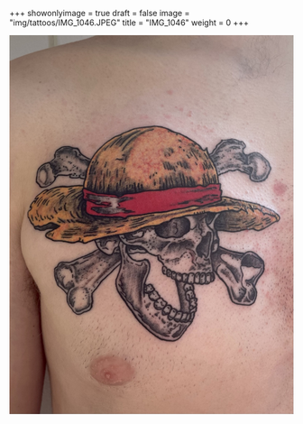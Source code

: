 +++
showonlyimage = true
draft = false
image = "img/tattoos/IMG_1046.JPEG"
title = "IMG_1046"
weight = 0
+++

![image](/img/tattoos/IMG_1046.JPEG)
